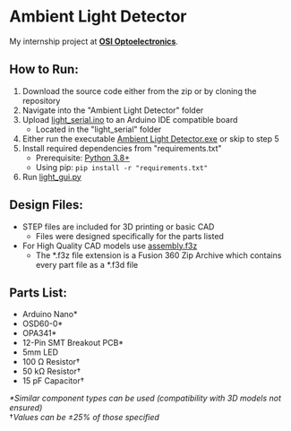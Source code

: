 # Ambient Light Detector
My internship project at **<a href="https://www.osioptoelectronics.com/" target="_blank">OSI Optoelectronics</a>**.

## How to Run:
1. Download the source code either from the zip or by cloning the repository
2. Navigate into the "Ambient Light Detector" folder
3. Upload <a href="https://github.com/alexhool/Ambient-Light-Detector/blob/master/Ambient%20Light%20Detector/light_serial/light_serial.ino" target="_blank">light_serial.ino</a> to an Arduino IDE compatible board
   - Located in the "light_serial" folder
5. Either run the executable <a href="https://github.com/alexhool/Ambient-Light-Detector/blob/master/Ambient%20Light%20Detector/Ambient%20Light%20Detector.exe" target="_blank">Ambient Light Detector.exe</a> or skip to step 5
6. Install required dependencies from "requirements.txt"
   - Prerequisite: <a href="https://www.python.org/downloads/" target="_blank">Python 3.8+</a>
   - Using pip: `pip install -r "requirements.txt"` 
8. Run <a href="https://github.com/alexhool/Ambient-Light-Detector/blob/master/Ambient%20Light%20Detector/light_gui.py" target="_blank">light_gui.py</a>

## Design Files:
- STEP files are included for 3D printing or basic CAD
  - Files were designed specifically for the parts listed 
- For High Quality CAD models use <a href="https://github.com/alexhool/Ambient-Light-Detector/blob/master/Design%20Files/assembly.f3z" target="_blank">assembly.f3z</a>
  - The *.f3z file extension is a Fusion 360 Zip Archive which contains every part file as a *.f3d file

## Parts List:
- Arduino Nano*
- OSD60-0*
- OPA341*
- 12-Pin SMT Breakout PCB*
- 5mm LED
- 100 Ω Resistor†
- 50 kΩ Resistor†
- 15 pF Capacitor†

*\*Similar component types can be used (compatibility with 3D models not ensured)*\
†*Values can be ±25% of those specified*
